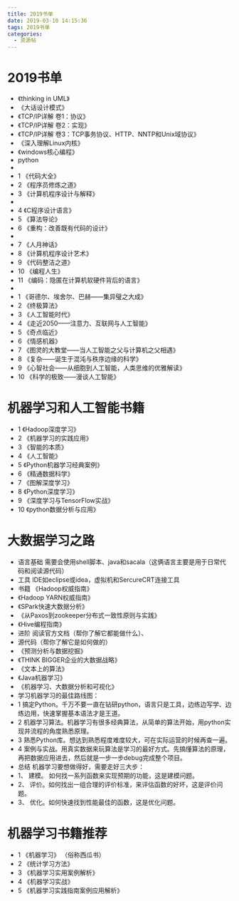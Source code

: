 ```yaml
---
title: 2019书单
date: 2019-03-10 14:15:36
tags: 2019书单
categories:
  - 资源帖
---
```

#   2019书单	 
+ 	《thinking in UML》	 
+ 	《大话设计模式》	
+ 	《TCP/IP详解 卷1：协议》	 
+ 	《TCP/IP详解 卷2：实现》 
+ 	《TCP/IP详解 卷3：TCP事务协议、HTTP、NNTP和Unix域协议》 
+ 	《深入理解Linux内核》	 
+ 	《windows核心编程》	
+ 	python	
+ 		
+ 1	《代码大全》	
+ 2	《程序员修炼之道》	
+ 3	《计算机程序设计与解释》
+ 
+ 4	《C程序设计语言》	
+ 5	《算法导论》	
+ 6	《重构：改善既有代码的设计》
+ 
+ 7	《人月神话》	
+ 8	《计算机程序设计艺术》	
+ 9	《代码整洁之道》	
+ 10	《编程人生》	
+ 11	《编码：隐匿在计算机软硬件背后的语言》
+ 
+ 1	《哥德尔、埃舍尔、巴赫——集异璧之大成》	
+ 2	《终极算法》	
+ 3	《人工智能时代》	
+ 4	《走近2050——注意力、互联网与人工智能》	
+ 5	《奇点临近》	
+ 6	《情感机器》	
+ 7	《图灵的大教堂——当人工智能之父与计算机之父相遇》	
+ 8	《复杂——诞生于混沌与秩序边缘的科学》	
+ 9	《心智社会——从细胞到人工智能，人类思维的优雅解读》	
+ 10	《科学的极致——漫谈人工智能》	
# 机器学习和人工智能书籍
+ 1	《Hadoop深度学习》	
+ 2	《机器学习的实践应用》	
+ 3	《智能的本质》	
+ 4	《人工智能》	
+ 5	《Python机器学习经典案例》	
+ 6	《精通数据科学》	
+ 7	《图解深度学习》	
+ 8	《Python深度学习》	
+ 9	《深度学习与TensorFlow实战》	
+ 10	《python数据分析与应用》	
# 大数据学习之路
+ 语言基础	需要会使用shell脚本、java和sacala（这俩语言主要是用于日常代码和阅读源代码）	
+ 工具	IDE如eclipse或idea，虚拟机和SercureCRT连接工具	
+ 书籍	《Hadoop权威指南》	
+ 	《Hadoop YARN权威指南》	
+ 	《SPark快速大数据分析》	
+ 	《从Paxos到zookeeper分布式一致性原则与实践》	
+ 	《Hive编程指南》	
+ 进阶	阅读官方文档（帮你了解它都能做什么）、
+ 源代码（帮你了解它是如何做的）	
+ 	《预测分析与数据挖掘》	
+ 	《THINK BIGGER企业的大数据战略》	
+ 	《文本上的算法》	
+ 	《Java机器学习》	
+ 	《机器学习、大数据分析和可视化》	
+ 学习机器学习的最佳路线图：
+ 1	搞定Python。千万不要一直在钻研python，语言只是工具，边练边写学、边练边用，快速掌握基本语法才是王道。	
+ 2	机器学习算法。机器学习有很多经典算法，从简单的算法开始，用python实现并流程的角度熟悉原理。	
+ 3	熟悉Python库。想达到熟悉程度难度较大，可在实际运营的时候再查一遍。	
+ 4	案例与实战。用真实数据来玩算法是学习的最好方式。先搞懂算法的原理，再把数据应用进去，然后就是一步一步debug完成整个项目。	
+ 总结	机器学习要想做得好，需要走好三大步：	
+ 1、	建模。 如何找一系列函数来实现预期的功能，这是建模问题。	
+ 2、	评价。如何找出一组合理的评价标准，来评估函数的好坏，这是评价问题。	
+ 3、	优化。如何快速找到性能最佳的函数，这是优化问题。	
# 机器学习书籍推荐
+ 1	《机器学习》 （俗称西瓜书）	
+ 2	《统计学习方法》	
+ 3	《机器学习实用案例解析》	
+ 4	《机器学习实战》	
+ 5	《机器学习实践指南案例应用解析》	
